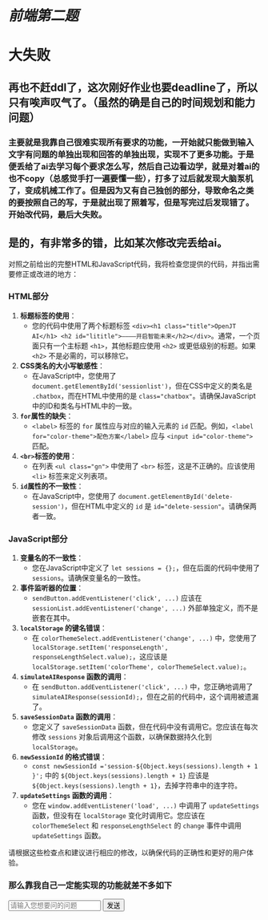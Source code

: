 # ***前端第二题***

# 大失败

## 再也不赶ddl了，这次刚好作业也要deadline了，所以只有唉声叹气了。（虽然的确是自己的时间规划和能力问题）

### 主要就是我靠自己很难实现所有要求的功能，一开始就只能做到输入文字有问题的单独出现和回答的单独出现，实现不了更多功能。于是便丢给了ai去学习每个要求怎么写，然后自己边看边学，就是对着ai的也不copy（总感觉手打一遍要懂一些），打多了过后就发现大脑泵机了，变成机械工作了。但是因为又有自己独创的部分，导致命名之类的要按照自己的写，于是就出现了照着写，但是写完过后发现错了。开始改代码，最后大失败。





## 是的，有非常多的错，比如某次修改完丢给ai。



对照之前给出的完整HTML和JavaScript代码，我将检查您提供的代码，并指出需要修正或改进的地方：

### HTML部分

1. **标题标签的使用**：
   - 您的代码中使用了两个标题标签 `<div><h1 class="title">OpenJT AI</h1> <h2 id="lititle">————开启智能未来</h2></div>`。通常，一个页面只有一个主标题 `<h1>`，其他标题应使用 `<h2>` 或更低级别的标题。如果 `<h2>` 不是必需的，可以移除它。
2. **CSS类名的大小写敏感性**：
   - 在JavaScript中，您使用了 `document.getElementById('sessionlist')`，但在CSS中定义的类名是 `.chatbox`，而在HTML中使用的是 `class="chatbox"`。请确保JavaScript中的ID和类名与HTML中的一致。
3. **`for`属性的缺失**：
   - `<label>` 标签的 `for` 属性应与对应的输入元素的 `id` 匹配。例如，`<label for="color-theme">配色方案</label>` 应与 `<input id="color-theme">` 匹配。
4. **`<br>`标签的使用**：
   - 在列表 `<ul class="gn">` 中使用了 `<br>` 标签，这是不正确的。应该使用 `<li>` 标签来定义列表项。
5. **`id`属性的不一致性**：
   - 在JavaScript中，您使用了 `document.getElementById('delete-session')`，但在HTML中定义的 `id` 是 `id="delete-session"`。请确保两者一致。

### JavaScript部分

1. **变量名的不一致性**：
   - 您在JavaScript中定义了 `let sessions = {};`，但在后面的代码中使用了 `sessions`。请确保变量名的一致性。
2. **事件监听器的位置**：
   - `sendButton.addEventListener('click', ...)` 应该在 `sessionList.addEventListener('change', ...)` 外部单独定义，而不是嵌套在其中。
3. **`localStorage` 的键名错误**：
   - 在 `colorThemeSelect.addEventListener('change', ...)` 中，您使用了 `localStorage.setItem('responseLength', responseLengthSelect.value);`，这应该是 `localStorage.setItem('colorTheme', colorThemeSelect.value);`。
4. **`simulateAIResponse` 函数的调用**：
   - 在 `sendButton.addEventListener('click', ...)` 中，您正确地调用了 `simulateAIResponse(sessionId);`，但在之前的代码中，这个调用被遗漏了。
5. **`saveSessionData` 函数的调用**：
   - 您定义了 `saveSessionData` 函数，但在代码中没有调用它。您应该在每次修改 `sessions` 对象后调用这个函数，以确保数据持久化到 `localStorage`。
6. **`newSessionId` 的格式错误**：
   - `const newSessionId ='session-${Object.keys(sessions).length + 1 }';` 中的 `${Object.keys(sessions).length + 1}` 应该是 `${Object.keys(sessions).length + 1}`，去掉字符串中的连字符。
7. **`updateSettings` 函数的调用**：
   - 您在 `window.addEventListener('load', ...)` 中调用了 `updateSettings` 函数，但没有在 `localStorage` 变化时调用它。您应该在 `colorThemeSelect` 和 `responseLengthSelect` 的 `change` 事件中调用 `updateSettings` 函数。

请根据这些检查点和建议进行相应的修改，以确保代码的正确性和更好的用户体验。





### 那么靠我自己一定能实现的功能就差不多如下

<!DOCTYPE html>
<html lang="en">
<head>
    <meta charset="UTF-8">
    <meta name="viewport" content="width=device-width, initial-scale=1.0">
    <title>OpenJT AI</title>
</head>
<body>
   <div class="chat-container"></div>
    <div class="chatbox" id="chatbox">
        <input type="text" class="inpext" id="inpext"   placeholder="请输入您想要问的问题">
        <button class="send" id="send">发送</button>
    </div>
    <script>
        document.getElementById('send').addEventListener('click',function(){
            const usermg = document.getElementById('inpext').value;

​            function displayMessage(message,type){
​                const chatBox = document.getElementById('chatbox');
​                const mt =document.createElement('div');
​                mt.classList.add('message',type);

​                mt.textContent = message;
​                chatBox.appendChild(mt);
​                chatBox.scrollTop = chatBox.scrollHeight;
​            }
​            
​            if(usermg.trim() !==''){
​                displayMessage(usermg,'yh');
​                const aire ="关于您的问题我找到以下答案" ;
​                displayMessage(aire,'ai');
​                document.getElementById('inpext').value= '';
​            }
​        
​        })
​    </script>
</body>
</html>

